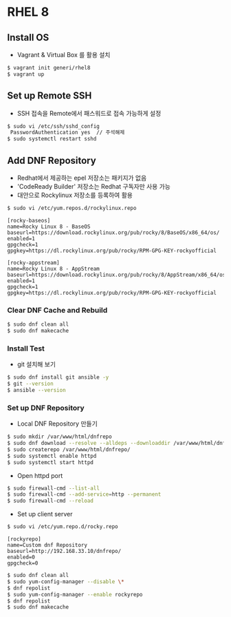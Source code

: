 # RHEL 8 
## Install OS
  - Vagrant & Virtual Box 를 활용 설치
  ```bash
  $ vagrant init generi/rhel8
  $ vagrant up
  ```

## Set up Remote SSH
  - SSH 접속을 Remote에서 패스워드로 접속 가능하게 설정
  ```bash
  $ sudo vi /etc/ssh/sshd_config
   PasswordAuthentication yes  // 주석해제
  $ sudo systemctl restart sshd
  ```

## Add DNF Repository
  - Redhat에서 제공하는 epel 저장소는 패키지가 없음
  - 'CodeReady Builder' 저장소는 Redhat 구독자만 사용 가능
  - 대안으로 Rockylinux 저장소를 등록하여 활용
  ```bash
  $ sudo vi /etc/yum.repos.d/rockylinux.repo
  ```
  ```
  [rocky-baseos]
  name=Rocky Linux 8 - BaseOS
  baseurl=https://download.rockylinux.org/pub/rocky/8/BaseOS/x86_64/os/
  enabled=1
  gpgcheck=1
  gpgkey=https://dl.rockylinux.org/pub/rocky/RPM-GPG-KEY-rockyofficial

  [rocky-appstream]
  name=Rocky Linux 8 - AppStream
  baseurl=https://download.rockylinux.org/pub/rocky/8/AppStream/x86_64/os/
  enabled=1
  gpgcheck=1
  gpgkey=https://dl.rockylinux.org/pub/rocky/RPM-GPG-KEY-rockyofficial
  ```

### Clear DNF Cache and Rebuild
   ```bash
   $ sudo dnf clean all
   $ sudo dnf makecache
   ```

### Install Test
   - git 설치해 보기

   ```bash
   $ sudo dnf install git ansible -y
   $ git --version
   $ ansible --version
   ```

### Set up DNF Repository
  - Local DNF Repository 만들기
  ```bash
  $ sudo mkdir /var/www/html/dnfrepo
  $ sudo dnf download --resolve --alldeps --downloaddir /var/www/html/dnfrepo git ansible createrepo httpd
  $ sudo createrepo /var/www/html/dnfrepo/
  $ sudo systemctl enable httpd
  $ sudo systemctl start httpd
  ```
  - Open httpd port
  ```bash
  $ sudo firewall-cmd --list-all
  $ sudo firewall-cmd --add-service=http --permanent
  $ sudo firewall-cmd --reload
  ```

  - Set up client server
  ```bash
  $ sudo vi /etc/yum.repo.d/rocky.repo
  ```
  ```
  [rockyrepo]
  name=Custom dnf Repository
  baseurl=http://192.168.33.10/dnfrepo/
  enabled=0
  gpgcheck=0
  ```
  ```bash
  $ sudo dnf clean all
  $ sudo yum-config-manager --disable \*
  $ dnf repolist
  $ sudo yum-config-manager --enable rockyrepo
  $ dnf repolist
  $ sudo dnf makecache
  ```



